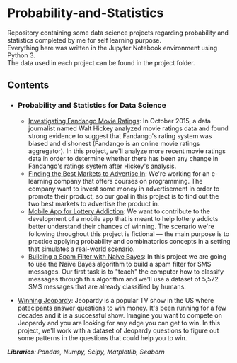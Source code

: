 # Probability-and-Statistics
Repository containing some data science projects regarding probability and statistics completed by me for self learning purpose.  
Everything here was written in the Jupyter Notebook environment using Python 3.  
The data used in each project can be found in the project folder.  

## Contents  
  
  * ### **Probability and Statistics for Data Science**  
    
    * [Investigating Fandango Movie Ratings](https://github.com/LucaMagini/Probability-and-Statistics/blob/master/Investigating%20Fandango%20Movie%20Ratings/Investigating%20Fandango%20Movie%20Ratings.ipynb): In October 2015, a data journalist named Walt Hickey analyzed movie ratings data and found strong evidence to suggest that Fandango's rating system was biased and dishonest (Fandango is an online movie ratings aggregator). In this project, we'll analyze more recent movie ratings data in order to determine whether there has been any change in Fandango's ratings system after Hickey's analysis.
    * [Finding the Best Markets to Advertise In](https://github.com/LucaMagini/Probability-and-Statistics/blob/master/Finding%20the%20Best%20Markets%20to%20Advertise%20In/Finding%20the%20Best%20Markets%20to%20Advertise%20In.ipynb): We're working for an e-learning company that offers courses on programming. The company want to invest some money in advertisement in order to promote their product, so our goal in this project is to find out the two best markets to advertise the product in.
    * [Mobile App for Lottery Addiction](https://github.com/LucaMagini/Probability-and-Statistics/blob/master/Mobile%20App%20for%20Lottery%20Addiction/Mobile%20App%20for%20Lottery%20Addiction.ipynb): We want to contribute to the development of a mobile app that is meant to help lottery addicts better understand their chances of winning. The scenario we're following throughout this project is fictional — the main purpose is to practice applying probability and combinatorics concepts in a setting that simulates a real-world scenario.
    * [Building a Spam Filter with Naive Bayes](https://github.com/LucaMagini/Probability-and-Statistics/blob/master/Building%20a%20Spam%20Filter%20with%20Naive%20Bayes/Building%20a%20Spam%20Filter%20with%20Naive%20Bayes.ipynb): 
In this project we are going to use the Naive Bayes algorithm to build a spam filter for SMS messages. Our first task is to "teach" the computer how to classify messages through this algorithm and we'll use a dataset of 5,572 SMS messages that are already classified by humans.
* [Winning Jeopardy](https://github.com/LucaMagini/Probability-and-Statistics/blob/master/Winning%20Jeopardy/Winning%20Jeopardy.ipynb): 
Jeopardy is a popular TV show in the US where patecipants answer questions to win money. It's been running for a few decades and it is a successful show. Imagine you want to compete on Jeopardy and you are looking for any edge you can get to win. In this project, we'll work with a dataset of Jeopardy questions to figure out some patterns in the questions that could help you to win.

***Libraries**: Pandas, Numpy, Scipy, Matplotlib, Seaborn*

